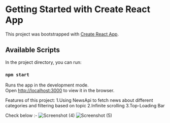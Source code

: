 # Getting Started with Create React App

This project was bootstrapped with [Create React App](https://github.com/facebook/create-react-app).

## Available Scripts

In the project directory, you can run:

### `npm start`

Runs the app in the development mode.\
Open [http://localhost:3000](http://localhost:3000) to view it in the browser.

Features of this project:
1.Using NewsApi to fetch news about different categories and filtering based on topic
2.Infinite scrolling
3.Top-Loading Bar

Check below :- 
![Screenshot (4)](https://user-images.githubusercontent.com/70686011/141648517-aed9fc54-32ea-40c2-b3b4-c8c5a6ad3175.png)
![Screenshot (5)](https://user-images.githubusercontent.com/70686011/141648524-064b58bb-9350-481d-9646-c7e0c09d0899.png)
